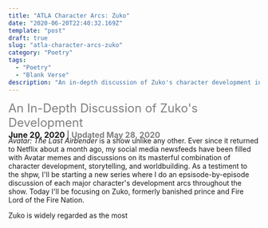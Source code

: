 ```yaml
---
title: "ATLA Character Arcs: Zuko"
date: "2020-06-20T22:40:32.169Z"
template: "post"
draft: true
slug: "atla-character-arcs-zuko"
category: "Poetry"
tags:
  - "Poetry"
  - "Blank Verse"
description: "An in-depth discussion of Zuko's character development in Avatar The Last Airbender."
---
```



<span style="display:block; height: 40px;"> <span style="color:grey"> <font size="+2.9">An In-Depth Discussion of Zuko's Development</font></span>
<br>
<strong><font size="-0.8">June 20, 2020</font> <span style="color:grey"> <font size="-0.8">| Updated May 28, 2020 </font></span></strong>
</span>
<br>

	
*Avatar: The Last Airbender* is a show unlike any other. Ever since it returned to Netflix about a month ago, my social media newsfeeds have been filled with Avatar memes and discussions on its masterful combination of character development, storytelling, and worldbuilding. As a testiment to the shpw, I'll be starting a new series where I do an epsisode-by-episode discussion of each major character's development arcs throughout the show. Today I'll be focusing on Zuko, formerly banished prince and Fire Lord of the Fire Nation.

Zuko is widely regarded as the most 